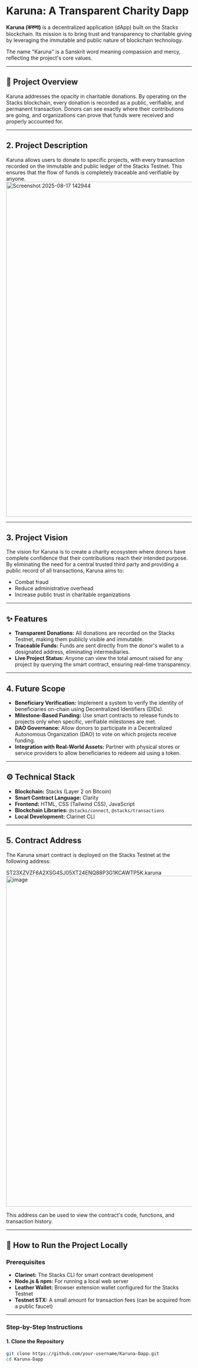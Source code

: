 # Karuna: A Transparent Charity Dapp

**Karuna (करुणा)** is a decentralized application (dApp) built on the Stacks blockchain. Its mission is to bring trust and transparency to charitable giving by leveraging the immutable and public nature of blockchain technology.

The name "Karuna" is a Sanskrit word meaning compassion and mercy, reflecting the project's core values.

---

## 🌟 Project Overview

Karuna addresses the opacity in charitable donations. By operating on the Stacks blockchain, every donation is recorded as a public, verifiable, and permanent transaction. Donors can see exactly where their contributions are going, and organizations can prove that funds were received and properly accounted for.

---

## 2. Project Description

Karuna allows users to donate to specific projects, with every transaction recorded on the immutable and public ledger of the Stacks Testnet. This ensures that the flow of funds is completely traceable and verifiable by anyone.
<img width="842" height="907" alt="Screenshot 2025-08-17 142944" src="https://github.com/user-attachments/assets/32fc2ad7-3e3b-4377-9039-5d5c918f820a" />


---

## 3. Project Vision

The vision for Karuna is to create a charity ecosystem where donors have complete confidence that their contributions reach their intended purpose. By eliminating the need for a central trusted third party and providing a public record of all transactions, Karuna aims to:

- Combat fraud  
- Reduce administrative overhead  
- Increase public trust in charitable organizations  

---

## ✨ Features

- **Transparent Donations:** All donations are recorded on the Stacks Testnet, making them publicly visible and immutable.  
- **Traceable Funds:** Funds are sent directly from the donor's wallet to a designated address, eliminating intermediaries.  
- **Live Project Status:** Anyone can view the total amount raised for any project by querying the smart contract, ensuring real-time transparency.  

---

## 4. Future Scope

- **Beneficiary Verification:** Implement a system to verify the identity of beneficiaries on-chain using Decentralized Identifiers (DIDs).  
- **Milestone-Based Funding:** Use smart contracts to release funds to projects only when specific, verifiable milestones are met.  
- **DAO Governance:** Allow donors to participate in a Decentralized Autonomous Organization (DAO) to vote on which projects receive funding.  
- **Integration with Real-World Assets:** Partner with physical stores or service providers to allow beneficiaries to redeem aid using a token.  

---

## ⚙️ Technical Stack

- **Blockchain:** Stacks (Layer 2 on Bitcoin)  
- **Smart Contract Language:** Clarity  
- **Frontend:** HTML, CSS (Tailwind CSS), JavaScript  
- **Blockchain Libraries:** `@stacks/connect`, `@stacks/transactions`  
- **Local Development:** Clarinet CLI  

---

## 5. Contract Address

The Karuna smart contract is deployed on the Stacks Testnet at the following address:

ST23XZVZF6A2XSG4SJ05XT24ENQ88P3G1KCAWTP5K.karuna
<img width="1904" height="896" alt="image" src="https://github.com/user-attachments/assets/d413bfbe-bcc5-4263-9513-88db60c989b9" />


This address can be used to view the contract's code, functions, and transaction history.

---

## 🚀 How to Run the Project Locally

### Prerequisites

- **Clarinet:** The Stacks CLI for smart contract development  
- **Node.js & npm:** For running a local web server  
- **Leather Wallet:** Browser extension wallet configured for the Stacks Testnet  
- **Testnet STX:** A small amount for transaction fees (can be acquired from a public faucet)  

---

### Step-by-Step Instructions

#### 1. Clone the Repository
```bash
git clone https://github.com/your-username/Karuna-Dapp.git
cd Karuna-Dapp
